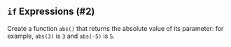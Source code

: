 ## `if` Expressions (#2)

Create a function `abs()` that returns the absolute value of its parameter:
for example, `abs(3)` is `3` and `abs(-5)` is `5`.